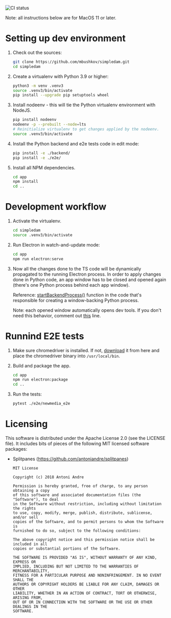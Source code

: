 ![CI status](https://github.com/mbushkov/simpledam/actions/workflows/build-mac.yaml/badge.svg?branch=master)


Note: all instructions below are for MacOS 11 or later.

# Setting up dev environment

1. Check out the sources:
   ```bash
   git clone https://github.com/mbushkov/simpledam.git
   cd simpledam
   ```

1. Create a virtualenv with Python 3.9 or higher:
   ```bash
   python3 -m venv .venv3
   source .venv3/bin/activate
   pip install --upgrade pip setuptools wheel
   ```

1. Install nodeenv - this will tie the Python virtualenv environment with NodeJS.
   ```bash
   pip install nodeenv
   nodeenv -p --prebuilt --node=lts
   # Reinitialize virtualenv to get changes applied by the nodeenv.
   source .venv3/bin/activate
   ```
1. Install the Python backend and e2e tests code in edit mode:
   ```bash
   pip install -e ./backend/
   pip install -e ./e2e/
   ```
1. Install all NPM dependencies.
   ```bash
   cd app
   npm install
   cd ..
   ```

# Development workflow

1. Activate the virtualenv.
   ```bash
   cd simpledam
   source .venv3/bin/activate
   ```

1. Run Electron in watch-and-update mode:
   ```bash
   cd app
   npm run electron:serve
   ```

1. Now all the changes done to the TS code will be dynamically propagated to the running Electron process. In order to apply changes done in Python code, an app window has to be closed and opened again (there's one Python process behind each app window).

   Reference: [startBackendProcess()](https://github.com/mbushkov/simpledam/blob/a2c6f60523858024781456322049e616b8ee390b/app/src/background.ts#L45) function in the code that's responsible for creating a window-backing Python process.

   Note: each opened window automatically opens dev tools. If you don't need this behavior, comment out [this](https://github.com/mbushkov/simpledam/blob/a2c6f60523858024781456322049e616b8ee390b/app/src/background.ts#L124) line.

# Runnind E2E tests

1. Make sure chromedriver is installed. If not, [download](https://chromedriver.chromium.org/downloads) it from here and place the chromedriver binary into `/usr/local/bin`.

1. Build and package the app.
   ```bash
   cd app
   npm run electron:package
   cd ..
   ```

2. Run the tests:
   ```bash
   pytest ./e2e/newmedia_e2e
   ```
# Licensing

This software is distributed under the Apache License 2.0 (see the LICENSE file). It includes bits of pieces of the following MIT licensed software packages:

* Splitpanes (https://github.com/antoniandre/splitpanes)
  ```
  MIT License

  Copyright (c) 2018 Antoni Andre

  Permission is hereby granted, free of charge, to any person obtaining a copy
  of this software and associated documentation files (the "Software"), to deal
  in the Software without restriction, including without limitation the rights
  to use, copy, modify, merge, publish, distribute, sublicense, and/or sell
  copies of the Software, and to permit persons to whom the Software is
  furnished to do so, subject to the following conditions:

  The above copyright notice and this permission notice shall be included in all
  copies or substantial portions of the Software.

  THE SOFTWARE IS PROVIDED "AS IS", WITHOUT WARRANTY OF ANY KIND, EXPRESS OR
  IMPLIED, INCLUDING BUT NOT LIMITED TO THE WARRANTIES OF MERCHANTABILITY,
  FITNESS FOR A PARTICULAR PURPOSE AND NONINFRINGEMENT. IN NO EVENT SHALL THE
  AUTHORS OR COPYRIGHT HOLDERS BE LIABLE FOR ANY CLAIM, DAMAGES OR OTHER
  LIABILITY, WHETHER IN AN ACTION OF CONTRACT, TORT OR OTHERWISE, ARISING FROM,
  OUT OF OR IN CONNECTION WITH THE SOFTWARE OR THE USE OR OTHER DEALINGS IN THE
  SOFTWARE.
  ```

